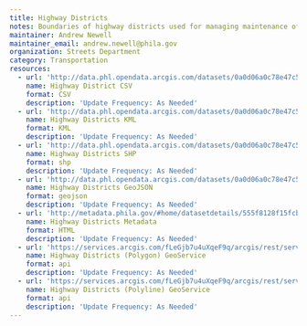 ```yaml
---
title: Highway Districts
notes: Boundaries of highway districts used for managing maintenance of roads.
maintainer: Andrew Newell
maintainer_email: andrew.newell@phila.gov
organization: Streets Department
category: Transportation
resources:
  - url: 'http://data.phl.opendata.arcgis.com/datasets/0a0d06a0c78e47c5bb73cde26630db07_0.csv'
    name: Highway District CSV
    format: CSV
    description: 'Update Frequency: As Needed'
  - url: 'http://data.phl.opendata.arcgis.com/datasets/0a0d06a0c78e47c5bb73cde26630db07_0.kml'
    name: Highway Districts KML
    format: KML
    description: 'Update Frequency: As Needed'
  - url: 'http://data.phl.opendata.arcgis.com/datasets/0a0d06a0c78e47c5bb73cde26630db07_0.zip'
    name: Highway Districts SHP
    format: shp
    description: 'Update Frequency: As Needed'
  - url: 'http://data.phl.opendata.arcgis.com/datasets/0a0d06a0c78e47c5bb73cde26630db07_0.geojson'
    name: Highway Districts GeoJSON
    format: geojson
    description: 'Update Frequency: As Needed'
  - url: 'http://metadata.phila.gov/#home/datasetdetails/555f8128f15fcb6c6ed440ff/'
    name: Highway Districts Metadata
    format: HTML
    description: 'Update Frequency: As Needed'
  - url: 'https://services.arcgis.com/fLeGjb7u4uXqeF9q/arcgis/rest/services/Highway_Districts/FeatureServer/0/query?outFields=*&where=1%3D1'
    name: Highway Districts (Polygon) GeoService
    format: api
    description: 'Update Frequency: As Needed'
  - url: 'https://services.arcgis.com/fLeGjb7u4uXqeF9q/arcgis/rest/services/Highway_Districts_arc/FeatureServer/0/query?outFields=*&where=1%3D1'
    name: Highway Districts (Polyline) GeoService
    format: api
    description: 'Update Frequency: As Needed'
---
```

